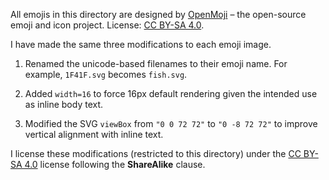 All emojis in this directory are designed by [OpenMoji](https://openmoji.org/)
– the open-source emoji and icon project.
License: [CC BY-SA 4.0](https://creativecommons.org/licenses/by-sa/4.0/#).

I have made the same three modifications to each emoji image.

1. Renamed the unicode-based filenames to their emoji name. For example,
   `1F41F.svg` becomes `fish.svg`.

2. Added `width=16` to force 16px default rendering given the intended use as
   inline body text.

3. Modified the SVG `viewBox` from `"0 0 72 72"` to `"0 -8 72 72"` to
   improve vertical alignment with inline text.

I license these modifications (restricted to this directory) under the
[CC BY-SA 4.0](https://creativecommons.org/licenses/by-sa/4.0/#) license
following the **ShareAlike** clause.
